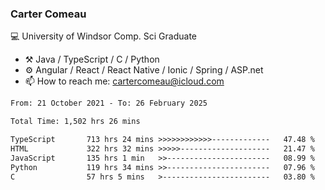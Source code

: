 ### Carter Comeau

💻 University of Windsor Comp. Sci Graduate

- ⚒️ Java / TypeScript / C / Python
- ⚙️ Angular / React / React Native / Ionic / Spring / ASP.net
- 📫 How to reach me: cartercomeau@icloud.com

<!--START_SECTION:waka-->

```txt
From: 21 October 2021 - To: 26 February 2025

Total Time: 1,502 hrs 26 mins

TypeScript       713 hrs 24 mins >>>>>>>>>>>>-------------   47.48 %
HTML             322 hrs 32 mins >>>>>--------------------   21.47 %
JavaScript       135 hrs 1 min   >>-----------------------   08.99 %
Python           119 hrs 34 mins >>-----------------------   07.96 %
C                57 hrs 5 mins   >------------------------   03.80 %
```

<!--END_SECTION:waka-->
